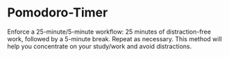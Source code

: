 # Pomodoro-Timer
Enforce a 25-minute/5-minute workflow: 25 minutes of distraction-free work, followed by a 5-minute break. Repeat as necessary. This method will help you concentrate on your study/work and avoid distractions.
